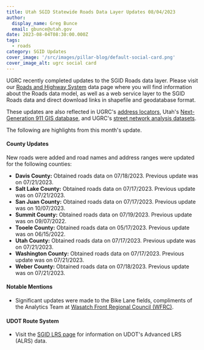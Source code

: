 ```yaml
---
title: Utah SGID Statewide Roads Data Layer Updates 08/04/2023
author:
  display_name: Greg Bunce
  email: gbunce@utah.gov
date: 2023-08-04T08:30:00.000Z
tags:
  - roads
category: SGID Updates
cover_image: '/src/images/pillar-blog/default-social-card.png'
cover_image_alt: ugrc social card
---
```


UGRC recently completed updates to the SGID Roads data layer. Please visit our [Roads and Highway System](/products/sgid/transportation/road-centerlines) data page where you will find information about the Roads data model, as well as a web service layer to the SGID Roads data and direct download links in shapefile and geodatabase format.

These updates are also reflected in UGRC's [address locators](/products/sgid/address), Utah's [Next-Generation 911 GIS database](/products/sgid/911), and UGRC's [street network analysis datasets](/products/sgid/transportation/street-network).

The following are highlights from this month's update.

#### County Updates

New roads were added and road names and address ranges were updated for the following counties:

- **Davis County:** Obtained roads data on 07/18/2023. Previous update was on 07/21/2023.
- **Salt Lake County:** Obtained roads data on 07/17/2023. Previous update was on 07/21/2023.
- **San Juan County:** Obtained roads data on 07/17/2023. Previous update was on 10/07/2023.
- **Summit County:** Obtained roads data on 07/19/2023. Previous update was on 09/07/2022.
- **Tooele County:** Obtained roads data on 05/17/2023. Previous update was on 06/15/2022.
- **Utah County:** Obtained roads data on 07/17/2023. Previous update was on 07/21/2023.
- **Washington County:** Obtained roads data on 07/17/2023. Previous update was on 07/21/2023.
- **Weber County:** Obtained roads data on 07/18/2023. Previous update was on 07/21/2023.

#### Notable Mentions

- Significant updates were made to the Bike Lane fields, compliments of the Analytics Team at [Wasatch Front Regional Council (WFRC)](https://wfrc.org/).

#### UDOT Route System

- Visit the [SGID LRS page](/products/sgid/transportation/road-centerlines) for information on UDOT's Advanced LRS (ALRS) data.
